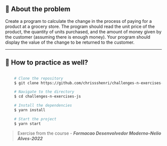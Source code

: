 ## 👀 About the problem

Create a program to calculate the change in the process of paying for a product at a grocery store. The program should read the unit price of the product, the quantity of units purchased, and the amount of money given by the customer (assuming there is enough money). Your program should display the value of the change to be returned to the customer.

---

## 📁 How to practice as well?

```bash

    # Clone the repository
    $ git clone https://github.com/chrissshenri/challenges-n-exercises-js.git

    # Navigate to the directory
    $ cd challenges-n-exercises-js

    # Install the dependencies
    $ yarn install

    # Start the project
    $ yarn start

```

> 
> Exercise from the course - ***Formacao Desenvolvedor Moderno-Nelio Alves-2022***

